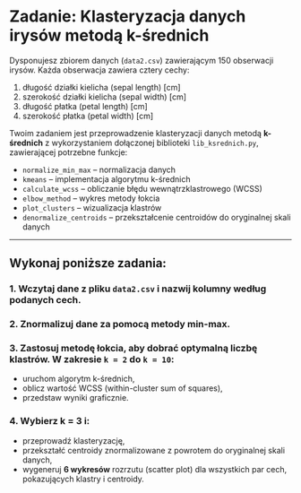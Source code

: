 
# Zadanie: Klasteryzacja danych irysów metodą k-średnich

Dysponujesz zbiorem danych (`data2.csv`) zawierającym 150 obserwacji irysów. Każda obserwacja zawiera cztery cechy:

1. długość działki kielicha (sepal length) [cm]  
2. szerokość działki kielicha (sepal width) [cm]  
3. długość płatka (petal length) [cm]  
4. szerokość płatka (petal width) [cm]  

Twoim zadaniem jest przeprowadzenie klasteryzacji danych metodą **k-średnich** z wykorzystaniem dołączonej biblioteki `lib_ksrednich.py`, zawierającej potrzebne funkcje:

- `normalize_min_max` – normalizacja danych  
- `kmeans` – implementacja algorytmu k-średnich  
- `calculate_wcss` – obliczanie błędu wewnątrzklastrowego (WCSS)  
- `elbow_method` – wykres metody łokcia  
- `plot_clusters` – wizualizacja klastrów  
- `denormalize_centroids` – przekształcenie centroidów do oryginalnej skali danych  

---

## Wykonaj poniższe zadania:

### 1. Wczytaj dane z pliku `data2.csv` i nazwij kolumny według podanych cech.

### 2. Znormalizuj dane za pomocą metody min-max.

### 3. Zastosuj **metodę łokcia**, aby dobrać optymalną liczbę klastrów. W zakresie `k = 2` do `k = 10`:
- uruchom algorytm k-średnich,  
- oblicz wartość WCSS (within-cluster sum of squares),  
- przedstaw wyniki graficznie.

### 4. Wybierz **k = 3** i:
- przeprowadź klasteryzację,  
- przekształć centroidy znormalizowane z powrotem do oryginalnej skali danych,  
- wygeneruj **6 wykresów** rozrzutu (scatter plot) dla wszystkich par cech, pokazujących klastry i centroidy.
